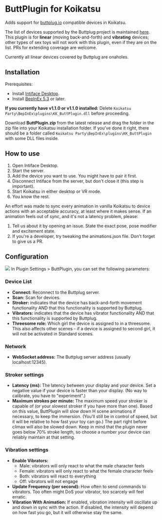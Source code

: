 # ButtPlugin for Koikatsu
Adds support for [buttplug.io](https://buttplug.io/) compatible devices in Koikatsu.

The list of devices supported by the Buttplug project is maintained [here](https://iostindex.com/?filter0ButtplugSupport=4). This plugin is for **linear** (moving back-and-forth) and **vibrating** devices; other types of sex toys will not work with this plugin, even if they are on the list. PRs for extending coverage are welcome.

Currently all linear devices covered by Buttplug are onaholes.

## Installation
Prerequisites:
* Install [Intiface Desktop](https://intiface.com/desktop/).
* Install [BepInEx 5.3](https://github.com/BepInEx/BepInEx/releases) or later.

**If you currently have v1.1.0 or v1.1.0 installed:** Delete ``Koikatsu Party\BepInEx\plugins\KK_ButtPlugin.dll`` before proceeding.

Download **ButtPlugin.zip** from the latest release and drag the folder in the zip file into your Koikatsu installation folder. If you've done it right, there should be a folder called ``Koikatsu Party\BepInEx\plugins\KK_ButtPlugin`` with some DLL files inside.

## How to use
1. Open Intiface Desktop.
1. Start the server.
1. Add the device you want to use. You might have to pair it first.
1. Disconnect Intiface from the server, but don't close it (this step is important).
1. Start Koikatsu in either desktop or VR mode.
1. You know the rest.

An effort was made to sync every animation in vanilla Koikatsu to device actions with an acceptable accuracy, at least where it makes sense. If an animation feels out of sync, and it's not a latency problem, please:
1. Tell us about it by opening an issue. State the exact pose, pose modifier and excitement state.
1. If you're a developer, try tweaking the animations.json file. Don't forget to give us a PR.

## Configuration
<img src="https://user-images.githubusercontent.com/76826783/126218961-e75500a1-bff4-4ac5-aa52-80f435461a8b.jpg">
In Plugin Settings > ButtPlugin, you can set the following parameters:

### Device List
* **Connect:** Reconnect to the Buttplug server.
* **Scan:** Scan for devices.
* **Stroker:** indicates that the device has back-and-forth movement functionality AND that this functionality is supported by Buttplug.
* **Vibrators:** indicates that the device has vibrator functionality AND that this functionality is supported by Buttplug.
* **Threesome role:** Which girl the device is assigned to in a threesome. This also affects other scenes - if a device is assigned to second girl, it will not be activated in Standard scenes.

### Network
* **WebSocket address:** The Buttplug server address (usually localhost:12345).

### Stroker settings
* **Latency (ms):** The latency between your display and your device. Set a negative value if your device is faster than your display. (No way to calibrate, you have to "experiment".)
* **Maximum strokes per minute:** The maximum speed your stroker is capable of (or your slowest stroker if you have more than one). Based on this value, ButtPlugin will slow down H scene animations if necessary, to keep the immersion. (You'll still be in control of speed, but it will be relative to how fast your toy can go.) The part right before climax will also be slowed down. Keep in mind that the plugin never goes below 70% stroke length, so choose a number your device can reliably maintain at that setting.

### Vibration settings
* **Enable Vibrators:**
  * Male: vibrators will only react to what the male character feels
  * Female: vibrators will only react to what the female character feels
  * Both: vibrators will react to everything
  * Off: vibrators will not engage
* **Update Frequency (per second):** How often to send commands to vibrators. Too often might DoS your vibrator, too scarcely will feel erratic.
* **Vibration With Animation:** If enabled, vibration intensity will oscillate up and down in sync with the action. If disabled, the intensity will depend on how fast you go, but it will otherwise stay the same.


